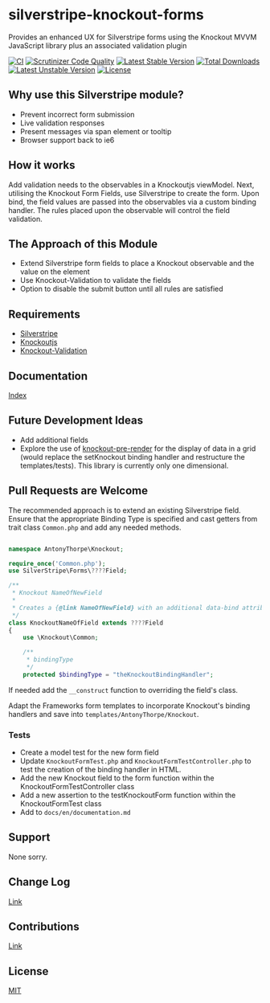 # silverstripe-knockout-forms
Provides an enhanced UX for Silverstripe forms using the Knockout MVVM JavaScript library plus an associated validation plugin

[![CI](https://github.com/AntonyThorpe/silverstripe-knockout-forms/actions/workflows/ci.yml/badge.svg)](https://github.com/AntonyThorpe/silverstripe-knockout-forms/actions/workflows/ci.yml)
[![Scrutinizer Code Quality](https://scrutinizer-ci.com/g/AntonyThorpe/silverstripe-knockout-forms/badges/quality-score.png?b=master)](https://scrutinizer-ci.com/g/AntonyThorpe/silverstripe-knockout-forms/?branch=master)
[![Latest Stable Version](https://poser.pugx.org/antonythorpe/silverstripe-knockout-forms/v/stable)](https://packagist.org/packages/antonythorpe/silverstripe-knockout-forms)
[![Total Downloads](https://poser.pugx.org/antonythorpe/silverstripe-knockout-forms/downloads)](https://packagist.org/packages/antonythorpe/silverstripe-knockout-forms)
[![Latest Unstable Version](https://poser.pugx.org/antonythorpe/silverstripe-knockout-forms/v/unstable)](https://packagist.org/packages/antonythorpe/silverstripe-knockout-forms)
[![License](https://poser.pugx.org/antonythorpe/silverstripe-knockout-forms/license)](https://packagist.org/packages/antonythorpe/silverstripe-knockout-forms)

## Why use this Silverstripe module?
* Prevent incorrect form submission
* Live validation responses
* Present messages via span element or tooltip
* Browser support back to ie6

## How it works
Add validation needs to the observables in a Knockoutjs viewModel.  Next, utilising the Knockout Form Fields, use Silverstripe to create the form.  Upon bind, the field values are passed into the observables via a custom binding handler.  The rules placed upon the observable will control the field validation.

## The Approach of this Module
- Extend Silverstripe form fields to place a Knockout observable and the value on the element
- Use Knockout-Validation to validate the fields
- Option to disable the submit button until all rules are satisfied

## Requirements
* [Silverstripe](http://www.silverstripe.org)
* [Knockoutjs](http://knockoutjs.com/documentation/introduction.html)
* [Knockout-Validation](https://github.com/Knockout-Contrib/Knockout-Validation)

## Documentation
[Index](/docs/en/index.md)

## Future Development Ideas
- Add additional fields
- Explore the use of [knockout-pre-render](https://github.com/ErikSchierboom/knockout-pre-rendered) for the display of data in a grid (would replace the setKnockout binding handler and restructure the templates/tests).  This library is currently only one dimensional.

## Pull Requests are Welcome
The recommended approach is to extend an existing Silverstripe field.  Ensure that the appropriate Binding Type is specified and cast getters from trait class `Common.php` and add any needed methods.
```php

namespace AntonyThorpe\Knockout;

require_once('Common.php');
use SilverStripe\Forms\????Field;

/**
 * Knockout NameOfNewField
 *
 * Creates a {@link NameOfNewField} with an additional data-bind attribute that links to a Knockout observable
 */
class KnockoutNameOfField extends ????Field
{
    use \Knockout\Common;

    /**
     * bindingType
     */
    protected $bindingType = "theKnockoutBindingHandler";
```
If needed add the `__construct` function to overriding the field's class.

Adapt the Frameworks form templates to incorporate Knockout's binding handlers and save into `templates/AntonyThorpe/Knockout`.

### Tests
* Create a model test for the new form field
* Update `KnockoutFormTest.php` and `KnockoutFormTestController.php` to test the creation of the binding handler in HTML.
 * Add the new Knockout field to the form function within the KnockoutFormTestController class
 * Add a new assertion to the testKnockoutForm function within the KnockoutFormTest class
 * Add to `docs/en/documentation.md`

## Support
None sorry.

## Change Log
[Link](changelog.md)

## Contributions
[Link](contributing.md)

## License
[MIT](LICENSE)

